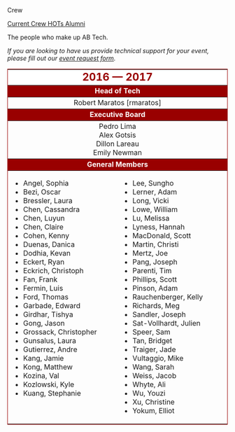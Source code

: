 Crew
<div class = "title-header">
  <p class="text-justify">
    <a href="/crew" class="current"> Current Crew </a>
    <a href="/hots"> HOTs </a>
    <a href="/alumni"> Alumni </a>
  </p>
</div>

The people who make up AB Tech.


<em>If you are looking to have us provide technical support for your
  event, please fill out our [event request form](/request).</em>

<table border="1" rules="rows" cellpadding="4" bordercolor="#990000">
  <tr>
    <td colspan="2" align="center" bgcolor="#FFFFFF" width="500"><FONT
        color="#990000" size="5"><b>2016 &mdash; 2017</b></FONT></td>
  </tr>

  <tr>
    <td colspan="2" align="center" bgcolor="#990000" width="500"><FONT
        color="#FFFFFF"><b>Head of Tech</b></FONT></td>
  </tr>

  <tr>
    <td colspan="2" align="center">Robert Maratos [rmaratos]</td>
  </tr>

  <tr>
    <td colspan="2" align="center" bgcolor="#990000" width="500"><FONT
        color="#FFFFFF"><b>Executive Board</b></FONT></td>
  </tr>

  <tr>
    <td colspan="2" align="center">
      Pedro Lima<br>
      Alex Gotsis<br>
      Dillon Lareau<br>
      Emily Newman<br>
    </td>
  </tr>

  <tr>
    <td colspan="2" align="center" bgcolor="#990000" width="500"><FONT
        color="#FFFFFF"><b>General Members</b></FONT></td>
  </tr>

  <tr>
    <td width="230" valign="top">
      <ul>
        <li>Angel, Sophia
        <li>Bezi, Oscar
        <li>Bressler, Laura
        <li>Chen, Cassandra
        <li>Chen, Luyun
        <li>Chen, Claire
        <li>Cohen, Kenny
        <li>Duenas, Danica
        <li>Dodhia, Kevan
        <li>Eckert, Ryan
        <li>Eckrich, Christoph
        <li>Fan, Frank
        <li>Fermin, Luis
        <li>Ford, Thomas
        <li>Garbade, Edward
        <li>Girdhar, Tishya
        <li>Gong, Jason
        <li>Grossack, Christopher
        <li>Gunsalus, Laura
        <li>Gutierrez, Andre
        <li>Kang, Jamie
        <li>Kong, Matthew
        <li>Kozina, Val
        <li>Kozlowski, Kyle
        <li>Kuang, Stephanie
      </ul>
    </td>
    <td width="230" valign="top">
      <ul>
        <li>Lee, Sungho
        <li>Lerner, Adam
        <li>Long, Vicki
        <li>Lowe, William
        <li>Lu, Melissa
        <li>Lyness, Hannah
        <li>MacDonald, Scott
        <li>Martin, Christi
        <li>Mertz, Joe
        <li>Pang, Joseph
        <li>Parenti, Tim
        <li>Phillips, Scott
        <li>Pinson, Adam
        <li>Rauchenberger, Kelly
        <li>Richards, Meg
        <li>Sandler, Joseph
        <li>Sat-Vollhardt, Julien
        <li>Speer, Sam
        <li>Tan, Bridget
        <li>Traiger, Jade
        <li>Vultaggio, Mike
        <li>Wang, Sarah
        <li>Weiss, Jacob
        <li>Whyte, Ali
        <li>Wu, Youzi
        <li>Xu, Christine
        <li>Yokum, Elliot
      </ul>
    </td>
  </tr>
</table>
